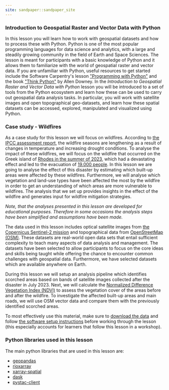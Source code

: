 ```yaml
---
site: sandpaper::sandpaper_site
---
```


### Introduction to Geospatial Raster and Vector Data with Python

In this lesson you will learn how to work with geospatial datasets and how to process these with Python. Python is one of the most popular programming languages for data science and analytics, with a large and steadily growing community in the field of Earth and Space Sciences. The lesson is meant for participants with a basic knowledge of Python and it allows them to familiarize with the world of geospatial raster and vector data. If you are unfamiliar with Python, useful resources to get started include the Software Carpentry's lesson ["Programming with Python"](https://swcarpentry.github.io/python-novice-inflammation/) and the book ["Think Python"](https://allendowney.github.io/ThinkPython/index.html) by Allen Downey. In the *Introduction to Geospatial Raster and Vector Data with Python*  lesson you will be introduced to a set of tools from the Python ecosystem and learn how these can be used to carry out geospatial data analysis tasks. In particular, you will work with satellite images and open topographical geo-datasets, and learn how these spatial datasets can be accessed, explored, manipulated and visualized using Python.

### Case study - Wildfires

As a case study for this lesson we will focus on wildfires. According to [the IPCC assessment report](https://www.ipcc.ch/report/ar6/wg2/about/frequently-asked-questions/keyfaq1/), the wildfire seasons are lengthening as a result of changes in temperature and increasing drought conditions. To analyse the impact of these wildfires, we will focus on the wildfire that occurred on the Greek island of [Rhodes in the summer of 2023](https://news.sky.com/story/wildfires-on-rhodes-force-hundreds-of-holidaymakers-to-flee-their-hotels-12925583), which had a devastating effect and led to the evacuation of [19.000 people](https://en.wikipedia.org/wiki/2023_Greece_wildfires). In this lesson we are going to analyse the effect of this disaster by estimating which built-up areas were affected by these wildfires. Furthermore, we will analyse which vegetation and land-use types have been affected the most by the wildfire in order to get an understanding of which areas are more vulnerable to wildfires. The analysis that we set up provides insights in the effect of the wildfire and generates input for wildfire mitigation strategies.

*Note, that the analyses presented in this lesson are developed for educational purposes. Therefore in some occasions the analysis steps have been simplified and assumptions have been made.*

The data used in this lesson includes optical satellite images from [the Copernicus Sentinel-2 mission][sentinel-2] and topographical data from [OpenStreetMap (OSM)][osm]. These datasets are real-world open data sets that entail sufficient complexity to teach many aspects of data analysis and management. The datasets have been selected to allow participants to focus on the core ideas and skills being taught while offering the chance to encounter common challenges with geospatial data. Furthermore, we have selected datasets which are available anywhere on Earth.

During this lesson we will setup an analysis pipeline which identifies scorched areas based on bands of satellite images collected after the disaster in July 2023. Next, we will calculate the [Normalized Difference Vegetation Index (NDVI)](https://en.wikipedia.org/wiki/Normalized_difference_vegetation_index) to assess the vegetation cover of the areas before and after the wildfire. To investigate the affected built-up areas and main roads, we will use OSM vector data and compare them with the previously identified scorched areas. 

To most effectively use this material, make sure to [download the data](learners/setup.md#data-sets) and follow [the software setup instructions](learners/setup.md#software-setup) before working through the lesson (this especially accounts for learners that follow this lesson in a workshop).

### Python libraries used in this lesson

The main python libraries that are used in this lesson are:

- [geopandas](https://geopandas.org/en/stable/)
- [rioxarray](https://github.com/corteva/rioxarray)
- [xarray-spatial](https://xarray-spatial.org/)
- [dask](https://www.dask.org/)
- [pystac-client](https://pystac-client.readthedocs.io/)

[sentinel-2]: https://sentinel.esa.int/web/sentinel/missions/sentinel-2
[osm]: https://www.openstreetmap.org/#map=14/45.2935/18.7986
